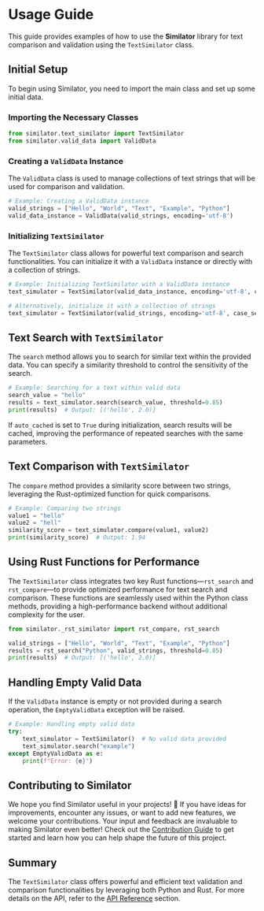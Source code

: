 # Usage Guide

This guide provides examples of how to use the **Similator** library for text comparison and validation using the `TextSimilator` class. 

## Initial Setup

To begin using Similator, you need to import the main class and set up some initial data.

### Importing the Necessary Classes

```python
from similator.text_similator import TextSimilator
from similator.valid_data import ValidData
```

### Creating a `ValidData` Instance

The `ValidData` class is used to manage collections of text strings that will be used for comparison and validation.

```python
# Example: Creating a ValidData instance
valid_strings = ["Hello", "World", "Text", "Example", "Python"]
valid_data_instance = ValidData(valid_strings, encoding='utf-8')
```

### Initializing `TextSimilator`

The `TextSimilator` class allows for powerful text comparison and search functionalities. You can initialize it with a `ValidData` instance or directly with a collection of strings.

```python
# Example: Initializing TextSimilator with a ValidData instance
text_simulator = TextSimilator(valid_data_instance, encoding='utf-8', case_sensitive=False)

# Alternatively, initialize it with a collection of strings
text_simulator = TextSimilator(valid_strings, encoding='utf-8', case_sensitive=False)
```

## Text Search with `TextSimilator`

The `search` method allows you to search for similar text within the provided data. You can specify a similarity threshold to control the sensitivity of the search.

```python
# Example: Searching for a text within valid data
search_value = "hello"
results = text_simulator.search(search_value, threshold=0.85)
print(results)  # Output: [('hello', 2.0)]
```

If `auto_cached` is set to `True` during initialization, search results will be cached, improving the performance of repeated searches with the same parameters.

## Text Comparison with `TextSimilator`

The `compare` method provides a similarity score between two strings, leveraging the Rust-optimized function for quick comparisons.

```python
# Example: Comparing two strings
value1 = "hello"
value2 = "hell"
similarity_score = text_simulator.compare(value1, value2)
print(similarity_score)  # Output: 1.94
```

## Using Rust Functions for Performance

The `TextSimilator` class integrates two key Rust functions—`rst_search` and `rst_compare`—to provide optimized performance for text search and comparison. These functions are seamlessly used within the Python class methods, providing a high-performance backend without additional complexity for the user.

```python
from similator._rst_similator import rst_compare, rst_search

valid_strings = ["Hello", "World", "Text", "Example", "Python"]
results = rst_search("Python", valid_strings, threshold=0.85)
print(results)  # Output: [('hello', 2.0)]
```

## Handling Empty Valid Data

If the `ValidData` instance is empty or not provided during a search operation, the `EmptyValidData` exception will be raised.

```python
# Example: Handling empty valid data
try:
    text_simulator = TextSimilator()  # No valid data provided
    text_simulator.search("example")
except EmptyValidData as e:
    print(f"Error: {e}")
```

## Contributing to Similator

We hope you find Similator useful in your projects! 🚀 If you have ideas for improvements, encounter any issues, or want to add new features, we welcome your contributions. Your input and feedback are invaluable to making Similator even better! Check out the [Contribution Guide](contributing.md) to get started and learn how you can help shape the future of this project.

## Summary

The `TextSimilator` class offers powerful and efficient text validation and comparison functionalities by leveraging both Python and Rust. For more details on the API, refer to the [API Reference](api_reference.md) section.
